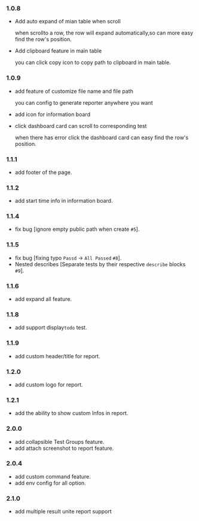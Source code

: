### 1.0.8

- Add auto expand of mian table when scroll

  when scrollto a row, the row will expand automatically,so can more easy find the row's position.

- Add clipboard feature in main table

  you can click copy icon to copy path to clipboard in main table.

### 1.0.9

- add feature of customize file name and file path

  you can config to generate reporter anywhere you want

- add icon for information board

- click dashboard card can scroll to corresponding test

  when there has error click the dashboard card can easy find the row's position.

### 1.1.1

- add footer of the page.

### 1.1.2

- add start time info in information board.

### 1.1.4

- fix bug [ignore empty public path when create `#5`].

### 1.1.5

- fix bug [fixing typo `Passd` -> `All Passed` `#8`].
- Nested describes [Separate tests by their respective `describe` blocks `#9`].

### 1.1.6

- add expand all feature.

### 1.1.8

- add support display`todo` test.

### 1.1.9

- add custom header/title for report.

### 1.2.0

- add custom logo for report.

### 1.2.1

- add the ability to show custom Infos in report.

### 2.0.0

- add collapsible Test Groups feature.
- add attach screenshot to report feature.

### 2.0.4

- add custom command feature.
- add env config for all option.

### 2.1.0

- add multiple result unite report support
